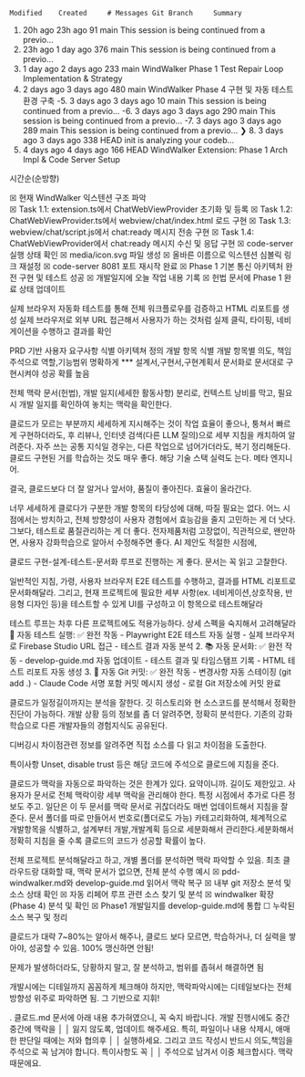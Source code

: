 
    Modified    Created     # Messages Git Branch     Summary
  1. 20h ago     23h ago             91 main           This session is being continued from a previo...
  2. 23h ago     1 day ago          376 main           This session is being continued from a previo...
  3. 1 day ago   2 days ago         233 main           WindWalker Phase 1 Test Repair Loop Implementation & Strategy
  4. 2 days ago  3 days ago         480 main           WindWalker Phase 4 구현 및 자동 테스트 환경 구축
  -5. 3 days ago  3 days ago          10 main           This session is being continued from a previo...
  -6. 3 days ago  3 days ago         290 main           This session is being continued from a previo...
  -7. 3 days ago  3 days ago         289 main           This session is being continued from a previo...
❯ 8. 3 days ago  3 days ago         338 HEAD           <command-message>init is analyzing your codeb...
  9. 4 days ago  4 days ago         166 HEAD           WindWalker Extension: Phase 1 Arch Impl & Code Server Setup


시간순(순방향)

☒ 현재 WindWalker 익스텐션 구조 파악                                    
     ☒ Task 1.1: extension.ts에서 ChatWebViewProvider 초기화 및 등록
     ☒ Task 1.2: ChatWebViewProvider.ts에서 webview/chat/index.html 로드 구현
     ☒ Task 1.3: webview/chat/script.js에서 chat:ready 메시지 전송 구현
     ☒ Task 1.4: ChatWebViewProvider에서 chat:ready 메시지 수신 및 응답 구현
     ☒ code-server 실행 상태 확인
     ☒ media/icon.svg 파일 생성
     ☒ 올바른 이름으로 익스텐션 심볼릭 링크 재설정
     ☒ code-server 8081 포트 재시작 완료
     ☒ Phase 1 기본 통신 아키텍처 완전 구현 및 테스트 성공
     ☒ 개발일지에 오늘 작업 내용 기록
     ☒ 헌법 문서에 Phase 1 완료 상태 업데이트



실제 브라우저 자동화 테스트를 통해 전체 워크플로우를 검증하고 HTML 리포트를 생성
실제 브라우저로 외부 URL 접근해서 사용자가 하는 것처럼 실제 클릭, 타이핑, 네비게이션을 수행하고 결과를 확인

PRD 기반
사용자 요구사항 식별
아키텍쳐 정의
개발 항목 식별
개발 항목별 의도, 책임 주석으로 역할,기능범위 명확하게
*** 설계서,구현서,구현계획서 문서화로 문서대로 구현시켜야 성공 확률 높음

전체 맥락 문서(헌법), 개발 일지(세세한 활동사항) 분리로, 컨텍스트 낭비를 막고, 필요시 개발 일지를 확인하여 놓치는 맥락을 확인한다.

클로드가 모르는 부분까지 세세하게 지시해주는 것이 작업 효율이 좋으나, 퉁쳐서 빠르게 구현하더라도, 후 리뷰나, 인터넷 검색(다른 LLM 질의)으로 세부 지침을 캐치하여 알려준다.
자주 쓰는 공통 지식일 경우는, 다른 작업으로 넘어가더라도, 복기 정리해둔다.
클로드 구현된 거를 학습하는 것도 매우 좋다. 해당 기술 스택 실력도 는다. 메타 엔지니어.

결국, 클로드보다 더 잘 알거나 앞서야, 품질이 좋아진다. 효율이 올라간다.

너무 세세하게 클로다가 구분한 개발 항목의 타당성에 대해, 따질 필요는 없다.
어느 시점에서는 방치하고, 전체 방향성이 사용자 경험에서 효능감을 줄지 고민하는 게 더 낫다.
그보다, 테스트로 품질관리하는 게 더 좋다. 전자제품처럼 고장없이, 직관적으로, 왠만하면, 사용자 강화학습으로 알아서 수정해주면 좋다. AI 제안도 적절한 시점에,

클로드 구현-설계-테스트-문서화 루프로 진행하는 게 좋다. 문서는 꼭 읽고 고찰한다.

일반적인 지침, 가령, 사용자 브라우저 E2E 테스트를 수행하고, 결과를 HTML 리포트로 문서화해달라. 그리고, 현재 프로젝트에 필요한 세부 사항(ex. 네비게이션,상호작용, 반응형 디자인 등)을 테스트할 수 있게 UI를 구성하고 이 항목으로 테스트해달라

테스트 루프는 차후 다른 프로젝트에도 적용가능하다. 상세 스펙을 숙지해서 고려해달라
🧪 자동 테스트 실행: ✅ 완전 작동
    - Playwright E2E 테스트 자동 실행
    - 실제 브라우저로 Firebase Studio URL 접근
    - 테스트 결과 자동 분석
  2. 📚 자동 문서화: ✅ 완전 작동
    - develop-guide.md 자동 업데이트
    - 테스트 결과 및 타임스탬프 기록
    - HTML 테스트 리포트 자동 생성
  3. 📝 자동 Git 커밋: ✅ 완전 작동
    - 변경사항 자동 스테이징 (git add .)
    - Claude Code 서명 포함 커밋 메시지 생성
    - 로컬 Git 저장소에 커밋 완료


클로드가 일정길이까지는 분석을 잘한다. 깃 히스토리와 현 소스코드를 분석해서 정확한 진단이 가능하다. 개발 상황 등의 정보를 좀 더 알려주면, 정확히 분석한다. 기존의 강화학습으로 다른 개발자들의 경험지식도 공유된다.

디버깅시 차이점관련 정보를 알려주면 직접 소스를 다 읽고 차이점을 도출한다.

특이사항 Unset, disable trust 등은 해당 코드에 주석으로 클로드에 지침을 준다.

클로드가 맥락을 자동으로 파악하는 것은 한계가 있다. 요약이니까. 길이도 제한있고. 사용자가 문서로 전체 맥락이랑 세부 맥락을 관리해야 한다. 특정 시점에서 추가로 다른 정보도 주고.
일단은 이 두 문서를 맥락 문서로 귀찮더라도 매번 업데이트해서 지침을 잘 준다.
문서 폴더를 따로 만들어서 번호로(폴더로도 가능) 카테고리화하여, 체계적으로 개발항목을 식별하고, 설계부터 개발,개발계획 등으로 세분화해서 관리한다.세분화해서 정확히 지침을 줄 수록 클로드의 코드가 성공할 확률이 높다.

전체 프로젝트 분석해달라고 하고, 개별 폴더를 분석하면 맥락 파악할 수 있음. 최초 클라우드랑 대화할 때, 맥락 문서가 없으면, 전체 분석 수행
예시 
☒ pdd-windwalker.md와 develop-guide.md 읽어서 맥락 복구
     ☒ 내부 git 저장소 분석 및 소스 상태 확인
     ☒ 자동 리페어 루프 관련 소스 찾기 및 분석
     ☒ windwalker 확장 (Phase 4) 분석 및 확인
     ☒ Phase1 개발일지를 develop-guide.md에 통합
     ☐ 누락된 소스 복구 및 정리

클로드가 대략 7~80%는 알아서 해주나, 클로드 보다 모르면, 학습하거나, 더 실력을 쌓아야, 성공할 수 있음. 100% 맹신하면 안됨!

문제가 발생하더라도, 당황하지 말고, 잘 분석하고, 범위를 좁혀서 해결하면 됨

개발시에는 디테일까지 꼼꼼하게 체크해야 하지만, 맥락파악시에는 디테일보다는 전체 방향성 위주로 파악하면 됨. 그 기반으로 지휘!



. 클로드.md 문서에 아래 내용 추가혀였으니, 꼭 숙지 바랍니다. 개발 진행시에도 중간중간에 맥락을  │
│   잃지 않도록, 업데이트 해주세요. 특히, 파일이나 내용 삭제시, 애매한 판단일 때에는 저와 협의후      │
│   실행하세요. 그리고 코드 작성시 반드시 의도,책임을 주석으로 꼭 남겨야 합니다. 특이사항도 꼭        │
│   주석으로 남겨서 이중 체크합시다. 맥락때문에요.    